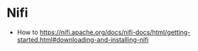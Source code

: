 # Nifi
- How to https://nifi.apache.org/docs/nifi-docs/html/getting-started.html#downloading-and-installing-nifi
